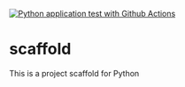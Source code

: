 [![Python application test with Github Actions](https://github.com/june-rains/scaffold/actions/workflows/main.yml/badge.svg)](https://github.com/june-rains/scaffold/actions/workflows/main.yml)

# scaffold
This is a project scaffold for Python
